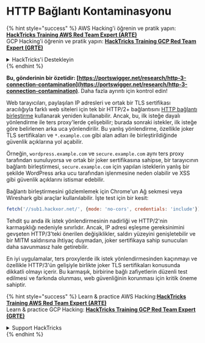 # HTTP Bağlantı Kontaminasyonu

{% hint style="success" %}
AWS Hacking'i öğrenin ve pratik yapın:<img src="/.gitbook/assets/arte.png" alt="" data-size="line">[**HackTricks Training AWS Red Team Expert (ARTE)**](https://training.hacktricks.xyz/courses/arte)<img src="/.gitbook/assets/arte.png" alt="" data-size="line">\
GCP Hacking'i öğrenin ve pratik yapın: <img src="/.gitbook/assets/grte.png" alt="" data-size="line">[**HackTricks Training GCP Red Team Expert (GRTE)**<img src="/.gitbook/assets/grte.png" alt="" data-size="line">](https://training.hacktricks.xyz/courses/grte)

<details>

<summary>HackTricks'i Destekleyin</summary>

* [**abonelik planlarını**](https://github.com/sponsors/carlospolop) kontrol edin!
* **Bize katılın** 💬 [**Discord grubuna**](https://discord.gg/hRep4RUj7f) veya [**telegram grubuna**](https://t.me/peass) veya **bizi** **Twitter'da** 🐦 [**@hacktricks\_live**](https://twitter.com/hacktricks\_live)** takip edin.**
* **Hacking ipuçlarını paylaşmak için** [**HackTricks**](https://github.com/carlospolop/hacktricks) ve [**HackTricks Cloud**](https://github.com/carlospolop/hacktricks-cloud) github reposuna PR gönderin.

</details>
{% endhint %}

**Bu, gönderinin bir özetidir: [https://portswigger.net/research/http-3-connection-contamination](https://portswigger.net/research/http-3-connection-contamination)**. Daha fazla ayrıntı için kontrol edin!

Web tarayıcıları, paylaşılan IP adresleri ve ortak bir TLS sertifikası aracılığıyla farklı web siteleri için tek bir HTTP/2+ bağlantısını [HTTP bağlantı birleştirme](https://daniel.haxx.se/blog/2016/08/18/http2-connection-coalescing) kullanarak yeniden kullanabilir. Ancak, bu, ilk isteğe dayalı yönlendirme ile ters proxy'lerde çelişebilir; burada sonraki istekler, ilk isteğe göre belirlenen arka uca yönlendirilir. Bu yanlış yönlendirme, özellikle joker TLS sertifikaları ve `*.example.com` gibi alan adları ile birleştirildiğinde güvenlik açıklarına yol açabilir.

Örneğin, `wordpress.example.com` ve `secure.example.com` aynı ters proxy tarafından sunuluyorsa ve ortak bir joker sertifikasına sahipse, bir tarayıcının bağlantı birleştirmesi, `secure.example.com` için yapılan isteklerin yanlış bir şekilde WordPress arka ucu tarafından işlenmesine neden olabilir ve XSS gibi güvenlik açıklarını istismar edebilir.

Bağlantı birleştirmesini gözlemlemek için Chrome'un Ağ sekmesi veya Wireshark gibi araçlar kullanılabilir. İşte test için bir kesit:
```javascript
fetch('//sub1.hackxor.net/', {mode: 'no-cors', credentials: 'include'}).then(()=>{ fetch('//sub2.hackxor.net/', {mode: 'no-cors', credentials: 'include'}) })
```
Tehdit şu anda ilk istek yönlendirmesinin nadirliği ve HTTP/2'nin karmaşıklığı nedeniyle sınırlıdır. Ancak, IP adresi eşleşme gereksinimini gevşeten HTTP/3'teki önerilen değişiklikler, saldırı yüzeyini genişletebilir ve bir MITM saldırısına ihtiyaç duymadan, joker sertifikaya sahip sunucuları daha savunmasız hale getirebilir.

En iyi uygulamalar, ters proxylerde ilk istek yönlendirmesinden kaçınmayı ve özellikle HTTP/3'ün gelişiyle birlikte joker TLS sertifikaları konusunda dikkatli olmayı içerir. Bu karmaşık, birbirine bağlı zafiyetlerin düzenli test edilmesi ve farkında olunması, web güvenliğinin korunması için kritik öneme sahiptir.

{% hint style="success" %}
Learn & practice AWS Hacking:<img src="/.gitbook/assets/arte.png" alt="" data-size="line">[**HackTricks Training AWS Red Team Expert (ARTE)**](https://training.hacktricks.xyz/courses/arte)<img src="/.gitbook/assets/arte.png" alt="" data-size="line">\
Learn & practice GCP Hacking: <img src="/.gitbook/assets/grte.png" alt="" data-size="line">[**HackTricks Training GCP Red Team Expert (GRTE)**<img src="/.gitbook/assets/grte.png" alt="" data-size="line">](https://training.hacktricks.xyz/courses/grte)

<details>

<summary>Support HackTricks</summary>

* Check the [**subscription plans**](https://github.com/sponsors/carlospolop)!
* **Join the** 💬 [**Discord group**](https://discord.gg/hRep4RUj7f) or the [**telegram group**](https://t.me/peass) or **follow** us on **Twitter** 🐦 [**@hacktricks\_live**](https://twitter.com/hacktricks\_live)**.**
* **Share hacking tricks by submitting PRs to the** [**HackTricks**](https://github.com/carlospolop/hacktricks) and [**HackTricks Cloud**](https://github.com/carlospolop/hacktricks-cloud) github repos.

</details>
{% endhint %}
